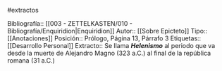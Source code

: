 #extractos 

Bibliografía:: [[003 - ZETTELKASTEN/010 - Bibliografía/Enquiridion|Enquiridion]]
Autor:: [[Sobre Epicteto]]
Tipo:: [[Anotaciones]]
Posición:: Prólogo, Página 13, Párrafo 3
Etiquetas:: [[Desarrollo Personal]]
Extracto:: Se llama ***Helenismo*** al periodo que va desde la muerte de Alejandro Magno (323 a.C.) al final de la república romana (31 a.C.)